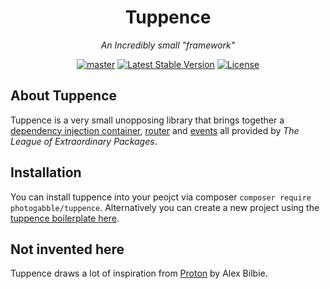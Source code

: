 <h1 align="center">Tuppence</h1>
<p align="center"><em>An Incredibly small "framework"</em></p>

<p align="center">
  <a href="https://travis-ci.org/photogabble/tuppence"><img src="https://travis-ci.org/photogabble/tuppence.svg?branch=master" title="master"></a>
  <a href="https://packagist.org/packages/photogabble/tuppence"><img src="https://img.shields.io/packagist/v/photogabble/tuppence.svg" alt="Latest Stable Version"></a>
  <a href="LICENSE"><img src="https://img.shields.io/github/license/photogabble/tuppence.svg" alt="License"></a>
</p>

## About Tuppence

Tuppence is a very small unopposing library that brings together a [dependency injection container](http://container.thephpleague.com/), [router](http://route.thephpleague.com/) and [events](http://event.thephpleague.com/2.0/) all provided by _The League of Extraordinary Packages_.

## Installation

You can install tuppence into your peojct via composer `composer require photogabble/tuppence`. Alternatively you can create a new project using the [tuppence boilerplate here](https://github.com/photogabble/tuppence-boilerplate).

## Not invented here

Tuppence draws a lot of inspiration from [Proton](https://github.com/alexbilbie/Proton) by Alex Bilbie.
